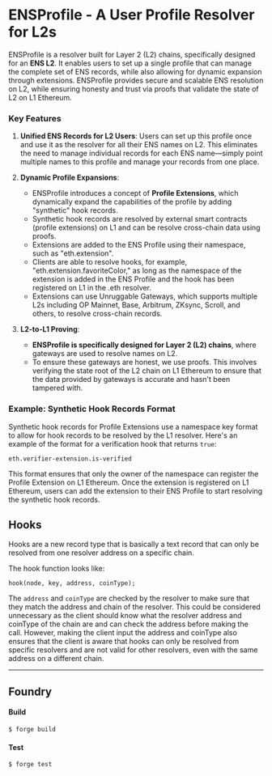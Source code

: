 # ENSProfile - A User Profile Resolver for L2s

ENSProfile is a resolver built for Layer 2 (L2) chains, specifically designed for an **ENS L2**. It enables users to set up a single profile that can manage the complete set of ENS records, while also allowing for dynamic expansion through extensions. ENSProfile provides secure and scalable ENS resolution on L2, while ensuring honesty and trust via proofs that validate the state of L2 on L1 Ethereum.

### Key Features

1. **Unified ENS Records for L2 Users**: Users can set up this profile once and use it as the resolver for all their ENS names on L2. This eliminates the need to manage individual records for each ENS name—simply point multiple names to this profile and manage your records from one place.

2. **Dynamic Profile Expansions**:
   - ENSProfile introduces a concept of **Profile Extensions**, which dynamically expand the capabilities of the profile by adding "synthetic" hook records.
   - Synthetic hook records are resolved by external smart contracts (profile extensions) on L1 and can be resolve cross-chain data using proofs.
   - Extensions are added to the ENS Profile using their namespace, such as "eth.extension".
   - Clients are able to resolve hooks, for example, "eth.extension.favoriteColor," as long as the namespace of the extension is added in the ENS Profile and the hook has been registered on L1 in the .eth resolver.
   - Extensions can use Unruggable Gateways, which supports multiple L2s including OP Mainnet, Base, Arbitrum, ZKsync, Scroll, and others, to resolve cross-chain records.

3. **L2-to-L1 Proving**:
   - **ENSProfile is specifically designed for Layer 2 (L2) chains**, where gateways are used to resolve names on L2.
   - To ensure these gateways are honest, we use proofs. This involves verifying the state root of the L2 chain on L1 Ethereum to ensure that the data provided by gateways is accurate and hasn't been tampered with.

### Example: Synthetic Hook Records Format

Synthetic hook records for Profile Extensions use a namespace key format to allow for hook records to be resolved by the L1 resolver. Here's an example of the format for a verification hook that returns `true`:

```eth.verifier-extension.is-verified```

This format ensures that only the owner of the namespace can register the Profile Extension on L1 Ethereum. Once the extension is registered on L1 Ethereum, users can add the extension to their ENS Profile to start resolving the synthetic hook records.  

## Hooks

Hooks are a new record type that is basically a text record that can only be resolved from one resolver address on a specific chain. 

The hook function looks like:

```hook(node, key, address, coinType);```

The `address` and `coinType` are checked by the resolver to make sure that they match the address and chain of the resolver. This could be considered unnecessary as the client should know what the resolver address and coinType of the chain are and can check the address before making the call. However, making the client input the address and coinType also ensures that the client is aware that hooks can only be resolved from specific resolvers and are not valid for other resolvers, even with the same address on a different chain.

---

## Foundry

#### Build

```$ forge build```

#### Test

```$ forge test```
